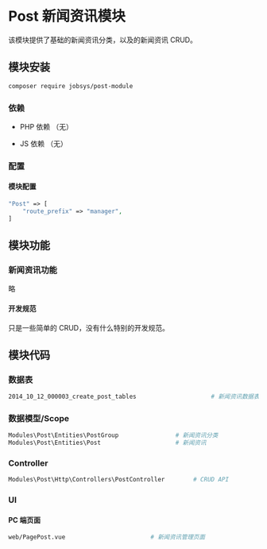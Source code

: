 # **Post** 新闻资讯模块

该模块提供了基础的新闻资讯分类，以及的新闻资讯 CRUD。

## 模块安装

```bash
composer require jobsys/post-module
```

### 依赖

- PHP 依赖 （无）

- JS 依赖 （无）

### 配置

#### 模块配置

```php
"Post" => [
    "route_prefix" => "manager",                                                    // 路由前缀
]
```

## 模块功能

### 新闻资讯功能

略

#### 开发规范

只是一些简单的 CRUD，没有什么特别的开发规范。

## 模块代码

### 数据表

```bash
2014_10_12_000003_create_post_tables                     # 新闻资讯数据表
```

### 数据模型/Scope

```bash
Modules\Post\Entities\PostGroup                # 新闻资讯分类
Modules\Post\Entities\Post                     # 新闻资讯
```

### Controller

```bash
Modules\Post\Http\Controllers\PostController        # CRUD API
```

### UI

#### PC 端页面

```bash
web/PagePost.vue                        # 新闻资讯管理页面
```
